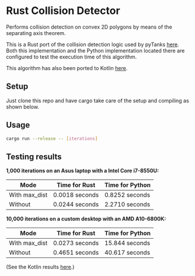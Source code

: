 # Rust Collision Detector
Performs collision detection on convex 2D polygons by means of the separating axis theorem.

This is a Rust port of the collision detection logic used by pyTanks 
[here](https://github.com/JoelEager/pyTanks.Server/blob/master/gameLogic/collisionDetector.py). Both this 
implementation and the Python implementation located there are configured to test the execution time of this algorithm.

This algorithm has also been ported to Kotlin [here](https://github.com/JoelEager/Kotlin-Collision-Detector).

## Setup
Just clone this repo and have cargo take care of the setup and compiling as shown below.

## Usage
```bash
cargo run --release -- [iterations]
```

## Testing results
**1,000 iterations on an Asus laptop with a Intel Core i7-8550U:**

| Mode            | Time for Rust   | Time for Python   |
| --------------- | --------------- | ----------------- |
| With max_dist   | 0.0018 seconds  | 0.8252 seconds    |
| Without         | 0.0244 seconds  | 2.2710 seconds    |

**10,000 iterations on a custom desktop with an AMD A10-6800K:**

| Mode            | Time for Rust   | Time for Python   |
| --------------- | --------------- | ----------------- |
| With max_dist   | 0.0273 seconds  | 15.844 seconds    |
| Without         | 0.4651 seconds  | 40.617 seconds    |

(See the Kotlin results [here](https://github.com/JoelEager/Kotlin-Collision-Detector#testing-results).)
